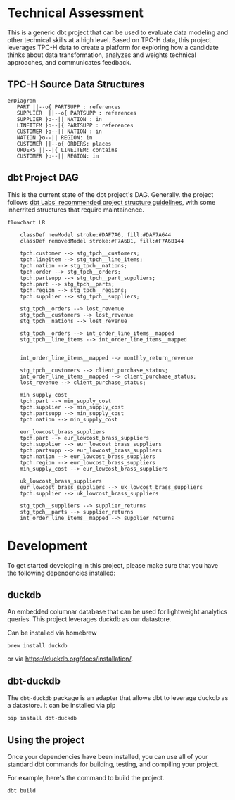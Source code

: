 # Technical Assessment


This is a generic dbt project that can be used to evaluate data modeling
and other technical skills at a high level. Based on TPC-H data, this project
leverages TPC-H data to create a platform for exploring how a candidate thinks
about data transformation, analyzes and weights technical approaches, and
communicates feedback.

## TPC-H Source Data Structures

```mermaid
erDiagram
   PART ||--o{ PARTSUPP : references
   SUPPLIER  ||--o{ PARTSUPP : references
   SUPPLIER }o--|| NATION : in
   LINEITEM }o--|{ PARTSUPP : references
   CUSTOMER }o--|| NATION : in
   NATION }o--|| REGION: in
   CUSTOMER ||--o{ ORDERS: places
   ORDERS ||--|{ LINEITEM: contains
   CUSTOMER }o--|| REGION: in
```

## dbt Project DAG

This is the current state of the dbt project's DAG. Generally. the project follows
[dbt Labs' recommended project structure guidelines][dbt labs structure], with some inherrited
structures that require maintainence.

```mermaid
flowchart LR

    classDef newModel stroke:#DAF7A6, fill:#DAF7A644
    classDef removedModel stroke:#F7A6B1, fill:#F7A6B144

    tpch.customer --> stg_tpch__customers;
    tpch.lineitem --> stg_tpch__line_items;
    tpch.nation --> stg_tpch__nations;
    tpch.order --> stg_tpch__orders;
    tpch.partsupp --> stg_tpch__part_suppliers;
    tpch.part --> stg_tpch__parts;
    tpch.region --> stg_tpch__regions;
    tpch.supplier --> stg_tpch__suppliers;

    stg_tpch__orders --> lost_revenue
    stg_tpch__customers --> lost_revenue
    stg_tpch__nations --> lost_revenue

    stg_tpch__orders --> int_order_line_items__mapped
    stg_tpch__line_items --> int_order_line_items__mapped


    int_order_line_items__mapped --> monthly_return_revenue

    stg_tpch__customers --> client_purchase_status;
    int_order_line_items__mapped --> client_purchase_status;
    lost_revenue --> client_purchase_status;

    min_supply_cost
    tpch.part --> min_supply_cost
    tpch.supplier --> min_supply_cost
    tpch.partsupp --> min_supply_cost
    tpch.nation --> min_supply_cost

    eur_lowcost_brass_suppliers
    tpch.part --> eur_lowcost_brass_suppliers
    tpch.supplier --> eur_lowcost_brass_suppliers
    tpch.partsupp --> eur_lowcost_brass_suppliers
    tpch.nation --> eur_lowcost_brass_suppliers
    tpch.region --> eur_lowcost_brass_suppliers
    min_supply_cost --> eur_lowcost_brass_suppliers

    uk_lowcost_brass_suppliers
    eur_lowcost_brass_suppliers --> uk_lowcost_brass_suppliers
    tpch.supplier --> uk_lowcost_brass_suppliers

    stg_tpch__suppliers --> supplier_returns
    stg_tpch__parts --> supplier_returns
    int_order_line_items__mapped --> supplier_returns

```

# Development

To get started developing in this project, please make sure that you have the
following dependencies installed:

## duckdb

An embedded columnar database that can be used for lightweight analytics queries.
This project leverages duckdb as our datastore.

Can be installed via homebrew

```console
brew install duckdb
```

or via https://duckdb.org/docs/installation/.

## dbt-duckdb

The `dbt-duckdb` package is an adapter that allows dbt to leverage duckdb as
a datastore. It can be installed via pip

```console
pip install dbt-duckdb
```


## Using the project
Once your dependencies have been installed, you can use all of your standard
dbt commands for building, testing, and compiling your project.

For example, here's the command to build the project.
```console
dbt build
```

[dbt labs structure]: https://docs.getdbt.com/guides/best-practices/how-we-structure/1-guide-overview
